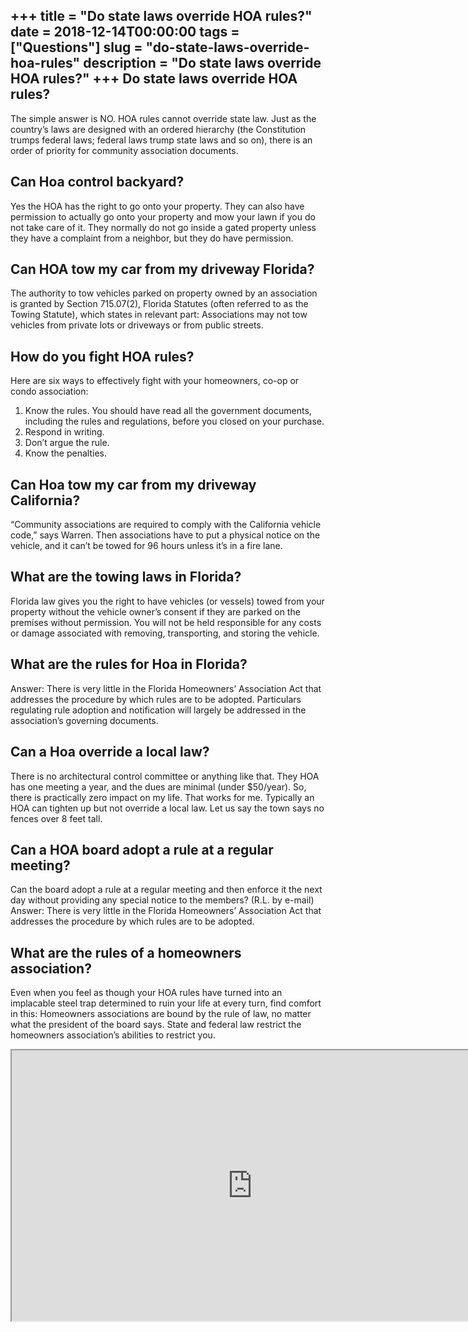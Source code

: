 +++
title = "Do state laws override HOA rules?"
date = 2018-12-14T00:00:00
tags = ["Questions"]
slug = "do-state-laws-override-hoa-rules"
description = "Do state laws override HOA rules?"
+++
Do state laws override HOA rules?
---------------------------------

The simple answer is NO. HOA rules cannot override state law. Just as the country’s laws are designed with an ordered hierarchy (the Constitution trumps federal laws; federal laws trump state laws and so on), there is an order of priority for community association documents.

Can Hoa control backyard?
-------------------------

Yes the HOA has the right to go onto your property. They can also have permission to actually go onto your property and mow your lawn if you do not take care of it. They normally do not go inside a gated property unless they have a complaint from a neighbor, but they do have permission.

Can HOA tow my car from my driveway Florida?
--------------------------------------------

The authority to tow vehicles parked on property owned by an association is granted by Section 715.07(2), Florida Statutes (often referred to as the Towing Statute), which states in relevant part: Associations may not tow vehicles from private lots or driveways or from public streets.

How do you fight HOA rules?
---------------------------

Here are six ways to effectively fight with your homeowners, co-op or condo association:

1. Know the rules. You should have read all the government documents, including the rules and regulations, before you closed on your purchase.
2. Respond in writing.
3. Don’t argue the rule.
4. Know the penalties.

Can Hoa tow my car from my driveway California?
-----------------------------------------------

“Community associations are required to comply with the California vehicle code,” says Warren. Then associations have to put a physical notice on the vehicle, and it can’t be towed for 96 hours unless it’s in a fire lane.

What are the towing laws in Florida?
------------------------------------

Florida law gives you the right to have vehicles (or vessels) towed from your property without the vehicle owner’s consent if they are parked on the premises without permission. You will not be held responsible for any costs or damage associated with removing, transporting, and storing the vehicle.

What are the rules for Hoa in Florida?
--------------------------------------

Answer: There is very little in the Florida Homeowners’ Association Act that addresses the procedure by which rules are to be adopted. Particulars regulating rule adoption and notification will largely be addressed in the association’s governing documents.

Can a Hoa override a local law?
-------------------------------

There is no architectural control committee or anything like that. They HOA has one meeting a year, and the dues are minimal (under $50/year). So, there is practically zero impact on my life. That works for me. Typically an HOA can tighten up but not override a local law. Let us say the town says no fences over 8 feet tall.

Can a HOA board adopt a rule at a regular meeting?
--------------------------------------------------

Can the board adopt a rule at a regular meeting and then enforce it the next day without providing any special notice to the members? (R.L. by e-mail) Answer: There is very little in the Florida Homeowners’ Association Act that addresses the procedure by which rules are to be adopted.

What are the rules of a homeowners association?
-----------------------------------------------

Even when you feel as though your HOA rules have turned into an implacable steel trap determined to ruin your life at every turn, find comfort in this: Homeowners associations are bound by the rule of law, no matter what the president of the board says. State and federal law restrict the homeowners association’s abilities to restrict you.

<iframe allow="accelerometer; autoplay; clipboard-write; encrypted-media; gyroscope; picture-in-picture" allowfullscreen="" class="__youtube_prefs__  epyt-is-override  no-lazyload" data-no-lazy="1" data-origheight="433" data-origwidth="770" data-skipgform_ajax_framebjll="" height="433" id="_ytid_82934" loading="lazy" src="https://www.youtube.com/embed/EHhgqVYuCEE?enablejsapi=1&autoplay=0&cc_load_policy=0&cc_lang_pref=&iv_load_policy=1&loop=0&modestbranding=0&rel=1&fs=1&playsinline=0&autohide=2&theme=dark&color=red&controls=1&" title="YouTube player" width="770"></iframe>